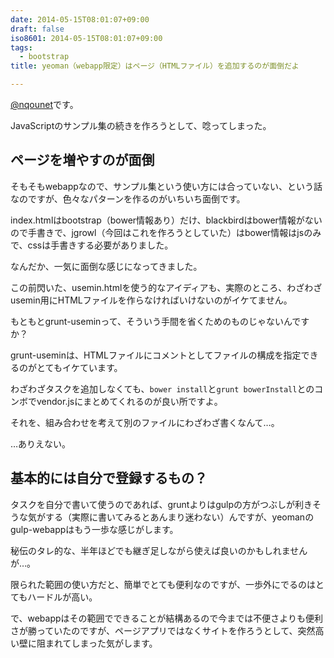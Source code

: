 ```yaml
---
date: 2014-05-15T08:01:07+09:00
draft: false
iso8601: 2014-05-15T08:01:07+09:00
tags:
  - bootstrap
title: yeoman（webapp限定）はページ（HTMLファイル）を追加するのが面倒だよ

---
```


<p><a href="https://twitter.com/nqounet">@nqounet</a>です。</p>

<p>JavaScriptのサンプル集の続きを作ろうとして、唸ってしまった。</p>



<h2>ページを増やすのが面倒</h2>

<p>そもそもwebappなので、サンプル集という使い方には合っていない、という話なのですが、色々なパターンを作るのがいちいち面倒です。</p>

<p>index.htmlはbootstrap（bower情報あり）だけ、blackbirdはbower情報がないので手書きで、jgrowl（今回はこれを作ろうとしていた）はbower情報はjsのみで、cssは手書きする必要がありました。</p>

<p>なんだか、一気に面倒な感じになってきました。</p>

<p>この前閃いた、usemin.htmlを使う的なアイディアも、実際のところ、わざわざusemin用にHTMLファイルを作らなければいけないのがイケてません。</p>

<p>もともとgrunt-useminって、そういう手間を省くためのものじゃないんですか？</p>

<p>grunt-useminは、HTMLファイルにコメントとしてファイルの構成を指定できるのがとてもイケています。</p>

<p>わざわざタスクを追加しなくても、<code>bower install</code>と<code>grunt bowerInstall</code>とのコンボでvendor.jsにまとめてくれるのが良い所ですよ。</p>

<p>それを、組み合わせを考えて別のファイルにわざわざ書くなんて…。</p>

<p>…ありえない。</p>

<h2>基本的には自分で登録するもの？</h2>

<p>タスクを自分で書いて使うのであれば、gruntよりはgulpの方がつぶしが利きそうな気がする（実際に書いてみるとあんまり迷わない）んですが、yeomanのgulp-webappはもう一歩な感じがします。</p>

<p>秘伝のタレ的な、半年ほどでも継ぎ足しながら使えば良いのかもしれませんが…。</p>

<p>限られた範囲の使い方だと、簡単でとても便利なのですが、一歩外にでるのはとてもハードルが高い。</p>

<p>で、webappはその範囲でできることが結構あるので今までは不便さよりも便利さが勝っていたのですが、ページアプリではなくサイトを作ろうとして、突然高い壁に阻まれてしまった気がします。</p>
    	